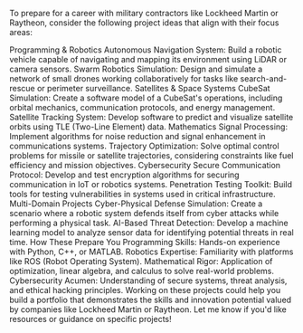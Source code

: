 To prepare for a career with military contractors like Lockheed Martin or Raytheon, consider the following project ideas that align with their focus areas:

Programming & Robotics
Autonomous Navigation System: Build a robotic vehicle capable of navigating and mapping its environment using LiDAR or camera sensors.
Swarm Robotics Simulation: Design and simulate a network of small drones working collaboratively for tasks like search-and-rescue or perimeter surveillance.
Satellites & Space Systems
CubeSat Simulation: Create a software model of a CubeSat's operations, including orbital mechanics, communication protocols, and energy management.
Satellite Tracking System: Develop software to predict and visualize satellite orbits using TLE (Two-Line Element) data.
Mathematics
Signal Processing: Implement algorithms for noise reduction and signal enhancement in communications systems.
Trajectory Optimization: Solve optimal control problems for missile or satellite trajectories, considering constraints like fuel efficiency and mission objectives.
Cybersecurity
Secure Communication Protocol: Develop and test encryption algorithms for securing communication in IoT or robotics systems.
Penetration Testing Toolkit: Build tools for testing vulnerabilities in systems used in critical infrastructure.
Multi-Domain Projects
Cyber-Physical Defense Simulation: Create a scenario where a robotic system defends itself from cyber attacks while performing a physical task.
AI-Based Threat Detection: Develop a machine learning model to analyze sensor data for identifying potential threats in real time.
How These Prepare You
Programming Skills: Hands-on experience with Python, C++, or MATLAB.
Robotics Expertise: Familiarity with platforms like ROS (Robot Operating System).
Mathematical Rigor: Application of optimization, linear algebra, and calculus to solve real-world problems.
Cybersecurity Acumen: Understanding of secure systems, threat analysis, and ethical hacking principles.
Working on these projects could help you build a portfolio that demonstrates the skills and innovation potential valued by companies like Lockheed Martin or Raytheon. Let me know if you'd like resources or guidance on specific projects!